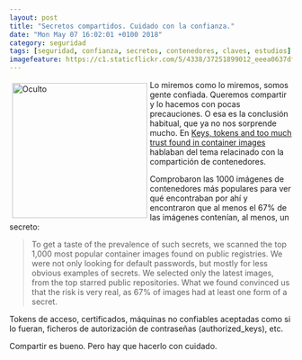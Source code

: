 ```yaml
---
layout: post
title: "Secretos compartidos. Cuidado con la confianza."
date: "Mon May 07 16:02:01 +0100 2018"
category: seguridad
tags: [seguridad, confianza, secretos, contenedores, claves, estudios]
imagefeature: https://c1.staticflickr.com/5/4338/37251899012_eeea0637df_m.jpg
---
```




<a href="https://www.flickr.com/photos/fernand0/37251899012" title="Oculto"><img src="https://c1.staticflickr.com/5/4338/37251899012_eeea0637df_m.jpg" width="240"  alt="Oculto" style="float:left; margin:5px"></a>
Lo miremos como  lo miremos, somos gente confiada. Queremos compartir y lo hacemos con pocas precauciones. O esa es la conclusión habitual, que ya no nos sorprende mucho. En [Keys, tokens and too much trust found in container images](https://www.helpnetsecurity.com/2017/06/16/trust-container-images/) hablaban del tema relacinado con la compartición de contenedores. 

Comprobaron las 1000 imágenes de contenedores más populares para ver qué encontraban por ahí y encontraron que al menos el 67% de las imágenes contenían, al menos, un secreto:

> To get a taste of the prevalence of such secrets, we scanned the top 1,000 most popular container images found on public registries. We were not only looking for default passwords, but mostly for less obvious examples of secrets. We selected only the latest images, from the top starred public repositories. What we found convinced us that the risk is very real, as 67% of images had at least one form of a secret.

Tokens de acceso, certificados, máquinas no confiables aceptadas como si lo fueran, ficheros de autorización de contraseñas (authorized_keys), etc.

Compartir es bueno. Pero hay que hacerlo con cuidado.
